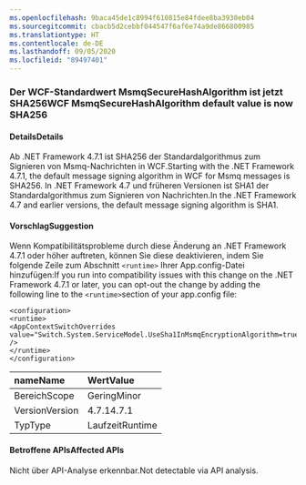 ```yaml
---
ms.openlocfilehash: 9baca45de1c8994f610815e84fdee8ba3930eb04
ms.sourcegitcommit: cbacb5d2cebbf044547f6af6e74a9de866800985
ms.translationtype: HT
ms.contentlocale: de-DE
ms.lasthandoff: 09/05/2020
ms.locfileid: "89497401"
---
```

### <a name="wcf-msmqsecurehashalgorithm-default-value-is-now-sha256"></a><span data-ttu-id="aa1aa-101">Der WCF-Standardwert MsmqSecureHashAlgorithm ist jetzt SHA256</span><span class="sxs-lookup"><span data-stu-id="aa1aa-101">WCF MsmqSecureHashAlgorithm default value is now SHA256</span></span>

#### <a name="details"></a><span data-ttu-id="aa1aa-102">Details</span><span class="sxs-lookup"><span data-stu-id="aa1aa-102">Details</span></span>

<span data-ttu-id="aa1aa-103">Ab .NET Framework 4.7.1 ist SHA256 der Standardalgorithmus zum Signieren von Msmq-Nachrichten in WCF.</span><span class="sxs-lookup"><span data-stu-id="aa1aa-103">Starting with the .NET Framework 4.7.1, the default message signing algorithm in WCF for Msmq messages is SHA256.</span></span> <span data-ttu-id="aa1aa-104">In .NET Framework 4.7 und früheren Versionen ist SHA1 der Standardalgorithmus zum Signieren von Nachrichten.</span><span class="sxs-lookup"><span data-stu-id="aa1aa-104">In the .NET Framework 4.7 and earlier versions, the default message signing algorithm is SHA1.</span></span>

#### <a name="suggestion"></a><span data-ttu-id="aa1aa-105">Vorschlag</span><span class="sxs-lookup"><span data-stu-id="aa1aa-105">Suggestion</span></span>

<span data-ttu-id="aa1aa-106">Wenn Kompatibilitätsprobleme durch diese Änderung an .NET Framework 4.7.1 oder höher auftreten, können Sie diese deaktivieren, indem Sie folgende Zeile zum Abschnitt <code>&lt;runtime&gt;</code> Ihrer App.config-Datei hinzufügen:</span><span class="sxs-lookup"><span data-stu-id="aa1aa-106">If you run into compatibility issues with this change on the .NET Framework 4.7.1 or later, you can opt-out the change by adding the following line to the <code>&lt;runtime&gt;</code>section of your app.config file:</span></span><pre><code class="lang-xml">&lt;configuration&gt;&#13;&#10;&lt;runtime&gt;&#13;&#10;&lt;AppContextSwitchOverrides value=&quot;Switch.System.ServiceModel.UseSha1InMsmqEncryptionAlgorithm=true&quot; /&gt;&#13;&#10;&lt;/runtime&gt;&#13;&#10;&lt;/configuration&gt;&#13;&#10;</code></pre>

| <span data-ttu-id="aa1aa-107">name</span><span class="sxs-lookup"><span data-stu-id="aa1aa-107">Name</span></span>    | <span data-ttu-id="aa1aa-108">Wert</span><span class="sxs-lookup"><span data-stu-id="aa1aa-108">Value</span></span>       |
|:--------|:------------|
| <span data-ttu-id="aa1aa-109">Bereich</span><span class="sxs-lookup"><span data-stu-id="aa1aa-109">Scope</span></span>   |<span data-ttu-id="aa1aa-110">Gering</span><span class="sxs-lookup"><span data-stu-id="aa1aa-110">Minor</span></span>|
|<span data-ttu-id="aa1aa-111">Version</span><span class="sxs-lookup"><span data-stu-id="aa1aa-111">Version</span></span>|<span data-ttu-id="aa1aa-112">4.7.1</span><span class="sxs-lookup"><span data-stu-id="aa1aa-112">4.7.1</span></span>|
|<span data-ttu-id="aa1aa-113">Typ</span><span class="sxs-lookup"><span data-stu-id="aa1aa-113">Type</span></span>|<span data-ttu-id="aa1aa-114">Laufzeit</span><span class="sxs-lookup"><span data-stu-id="aa1aa-114">Runtime</span></span>|

#### <a name="affected-apis"></a><span data-ttu-id="aa1aa-115">Betroffene APIs</span><span class="sxs-lookup"><span data-stu-id="aa1aa-115">Affected APIs</span></span>

<span data-ttu-id="aa1aa-116">Nicht über API-Analyse erkennbar.</span><span class="sxs-lookup"><span data-stu-id="aa1aa-116">Not detectable via API analysis.</span></span>

<!--

#### Affected APIs

Not detectable via API analysis.

-->
